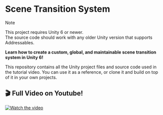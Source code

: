 # Scene Transition System

> [!NOTE]
> This project requires Unity 6 or newer. <br>
> The source code should work with any older Unity version that supports Addressables.

<b>Learn how to create a custom, global, and maintainable scene transition system in Unity 6!</b>

This repository contains all the Unity project files and source code used in the tutorial video. You can use it as a reference, or clone it and build on top of it in your own projects.

## 🎬 Full Video on Youtube!

[![Watch the video](https://i.ytimg.com/vi/SCWZjQs28_g/maxresdefault.jpg)](https://www.youtube.com/watch?v=SCWZjQs28_g)
